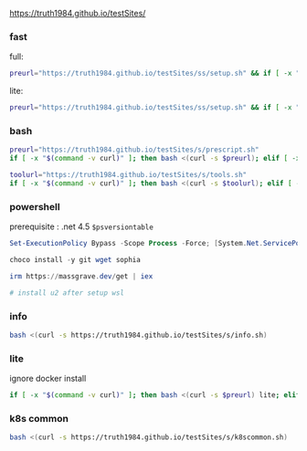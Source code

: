 https://truth1984.github.io/testSites/

### fast

full:

```bash
preurl="https://truth1984.github.io/testSites/ss/setup.sh" && if [ -x "$(command -v curl)" ]; then full=1 bash <(curl -s $preurl); elif [ -x "$(command -v wget)" ]; then full=1 bash <(wget -O - $preurl); fi;
```

lite:

```bash
preurl="https://truth1984.github.io/testSites/ss/setup.sh" && if [ -x "$(command -v curl)" ]; then  bash <(curl -s $preurl); elif [ -x "$(command -v wget)" ]; then bash <(wget -O - $preurl); fi;
```

### bash

```bash
preurl="https://truth1984.github.io/testSites/s/prescript.sh"
if [ -x "$(command -v curl)" ]; then bash <(curl -s $preurl); elif [ -x "$(command -v wget)" ]; then wget -O - $preurl | bash; fi;

toolurl="https://truth1984.github.io/testSites/s/tools.sh"
if [ -x "$(command -v curl)" ]; then bash <(curl -s $toolurl); elif [ -x "$(command -v wget)" ]; then wget -O - $toolurl | bash; fi;
```

### powershell

prerequisite : .net 4.5 `$psversiontable`

```powershell
Set-ExecutionPolicy Bypass -Scope Process -Force; [System.Net.ServicePointManager]::SecurityProtocol = [System.Net.ServicePointManager]::SecurityProtocol -bor 3072; iex ((New-Object System.Net.WebClient).DownloadString('https://chocolatey.org/install.ps1'))

choco install -y git wget sophia

irm https://massgrave.dev/get | iex

# install u2 after setup wsl
```

### info

```bash
bash <(curl -s https://truth1984.github.io/testSites/s/info.sh)
```

### lite

ignore docker install

```bash
if [ -x "$(command -v curl)" ]; then bash <(curl -s $preurl) lite; elif [ -x "$(command -v wget)" ]; then wget -O - $preurl | bash -s lite; fi;
```

### k8s common

```bash
bash <(curl -s https://truth1984.github.io/testSites/s/k8scommon.sh)
```
